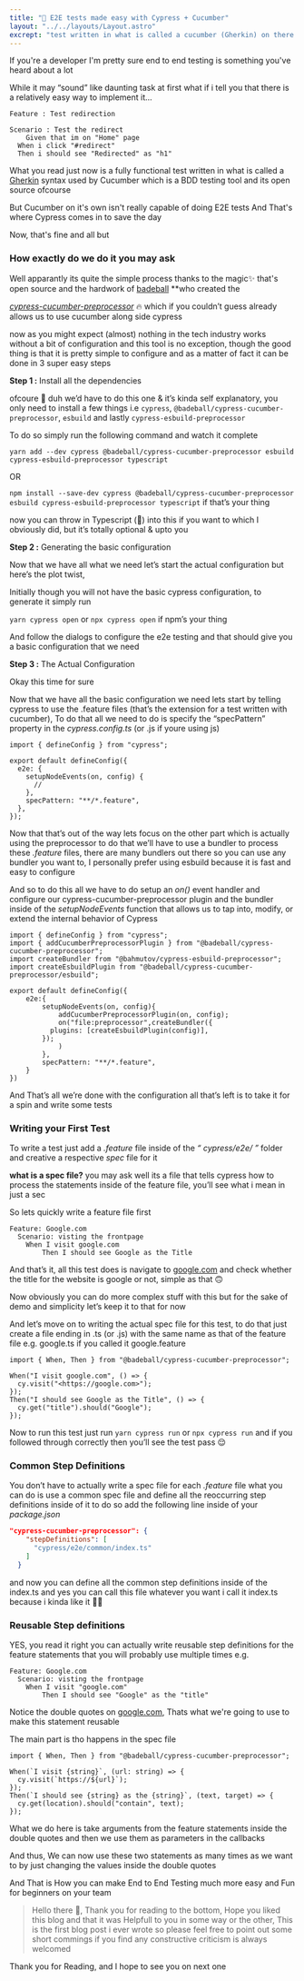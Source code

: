 ```yaml
---
title: "🧪 E2E tests made easy with Cypress + Cucumber"
layout: "../../layouts/Layout.astro"
excrept: "test written in what is called a cucumber (Gherkin) on there own aren't really capable of doing E2E tests And That's where we'll have Cypress comes in to save the day"
---
```


If you're a developer I'm pretty sure end to end testing is something you've heard about a lot

While it may “sound” like daunting task at first what if i tell you that there is a relatively easy way to implement it…

```gherkin
Feature : Test redirection

Scenario : Test the redirect
	Given that im on "Home" page
  When i click "#redirect"
  Then i should see "Redirected" as "h1"
```

What you read just now is a fully functional test written in what is called a [Gherkin](https://cucumber.io/docs/gherkin/reference/) syntax used by Cucumber which is a BDD testing tool and its open source ofcourse

But Cucumber on it's own isn't really capable of doing E2E tests And That's where Cypress comes in to save the day

Now, that's fine and all but

### How exactly do we do it you may ask

Well apparantly its quite the simple process thanks to the magic✨ that's open source and the hardwork of [badeball](https://github.com/badeball/cypress-cucumber-preprocessor) \*\*who created the

_[cypress-cucumber-preprocessor](https://www.npmjs.com/package/cypress-cucumber-preprocessor)_ 🔥 which if you couldn’t guess already allows us to use cucumber along side cypress

now as you might expect (almost) nothing in the tech industry works without a bit of configuration and this tool is no exception, though the good thing is that it is pretty simple to configure and as a matter of fact it can be done in 3 super easy steps

**Step 1 :** Install all the dependencies

ofcoure 🤷 duh we’d have to do this one & it’s kinda self explanatory, you only need to install a few things i.e `cypress`, `@badeball/cypress-cucumber-preprocessor`, `esbuild` and lastly `cypress-esbuild-preprocessor`

To do so simply run the following command and watch it complete

`yarn add --dev cypress @badeball/cypress-cucumber-preprocessor esbuild cypress-esbuild-preprocessor typescript`

OR

`npm install --save-dev cypress @badeball/cypress-cucumber-preprocessor esbuild cypress-esbuild-preprocessor typescript` if that’s your thing

now you can throw in Typescript (💜) into this if you want to which I obviously did, but it’s totally optional & upto you

**Step 2 :** Generating the basic configuration

Now that we have all what we need let’s start the actual configuration but here’s the plot twist,

Initially though you will not have the basic cypress configuration, to generate it simply run

`yarn cypress open` or `npx cypress open` if npm’s your thing

And follow the dialogs to configure the e2e testing and that should give you a basic configuration that we need

**Step 3 :** The Actual Configuration

Okay this time for sure

Now that we have all the basic configuration we need lets start by telling cypress to use the .feature files (that’s the extension for a test written with cucumber), To do that all we need to do is specify the “specPattern” property in the _cypress.config.ts_ (or .js if youre using js)

```tsx
import { defineConfig } from "cypress";

export default defineConfig({
  e2e: {
    setupNodeEvents(on, config) {
      //
    },
    specPattern: "**/*.feature",
  },
});
```

Now that that’s out of the way lets focus on the other part which is actually using the preprocessor to do that we’ll have to use a bundler to process these _.feature_ files, there are many bundlers out there so you can use any bundler you want to, I personally prefer using esbuild because it is fast and easy to configure

And so to do this all we have to do setup an _on()_ event handler and configure our cypress-cucumber-preprocessor plugin and the bundler inside of the _setupNodeEvents_ function that allows us to tap into, modify, or extend the internal behavior of Cypress

```tsx
import { defineConfig } from "cypress";
import { addCucumberPreprocessorPlugin } from "@badeball/cypress-cucumber-preprocessor";
import createBundler from "@bahmutov/cypress-esbuild-preprocessor";
import createEsbuildPlugin from "@badeball/cypress-cucumber-preprocessor/esbuild";

export default defineConfig({
	e2e:{
		setupNodeEvents(on, config){
			addCucumberPreprocessorPlugin(on, config);
			on("file:preprocessor",createBundler({
          plugins: [createEsbuildPlugin(config)],
        });
			)
		},
		specPattern: "**/*.feature",
	}
})
```

And That’s all we’re done with the configuration all that’s left is to take it for a spin and write some tests

### Writing your First Test

To write a test just add a _.feature_ file inside of the _“ cypress/e2e/ ”_ folder and creative a respective _spec_ file for it

**what is a spec file?** you may ask well its a file that tells cypress how to process the statements inside of the feature file, you’ll see what i mean in just a sec

So lets quickly write a feature file first

```gherkin
Feature: Google.com
  Scenario: visting the frontpage
    When I visit google.com
		Then I should see Google as the Title
```

And that’s it, all this test does is navigate to [google.com](http://google.com) and check whether the title for the website is google or not, simple as that 🙃

Now obviously you can do more complex stuff with this but for the sake of demo and simplicity let’s keep it to that for now

And let’s move on to writing the actual spec file for this test, to do that just create a file ending in .ts (or .js) with the same name as that of the feature file e.g. google.ts if you called it google.feature

```tsx
import { When, Then } from "@badeball/cypress-cucumber-preprocessor";

When("I visit google.com", () => {
  cy.visit("<https://google.com>");
});
Then("I should see Google as the Title", () => {
  cy.get("title").should("Google");
});
```

Now to run this test just run `yarn cypress run` or `npx cypress run` and if you followed through correctly then you’ll see the test pass 😌

### Common Step Definitions

You don’t have to actually write a spec file for each _.feature_ file what you can do is use a common spec file and define all the reoccurring step definitions inside of it to do so add the following line inside of your _package.json_

```json
"cypress-cucumber-preprocessor": {
    "stepDefinitions": [
      "cypress/e2e/common/index.ts"
    ]
  }
```

and now you can define all the common step definitions inside of the index.ts and yes you can call this file whatever you want i call it index.ts because i kinda like it 🤷‍♂️

### Reusable Step definitions

YES, you read it right you can actually write reusable step definitions for the feature statements that you will probably use multiple times e.g.

```gherkin
Feature: Google.com
  Scenario: visting the frontpage
    When I visit "google.com"
		Then I should see "Google" as the "title"
```

Notice the double quotes on [google.com](http://google.com), Thats what we're going to use to make this statement reusable

The main part is tho happens in the spec file

```tsx
import { When, Then } from "@badeball/cypress-cucumber-preprocessor";

When(`I visit {string}`, (url: string) => {
  cy.visit(`https://${url}`);
});
Then(`I should see {string} as the {string}`, (text, target) => {
  cy.get(location).should("contain", text);
});
```

What we do here is take arguments from the feature statements inside the double quotes and then we use them as parameters in the callbacks

And thus, We can now use these two statements as many times as we want to by just changing the values inside the double quotes

And That is How you can make End to End Testing much more easy and Fun for beginners on your team

> Hello there 👋, Thank you for reading to the bottom, Hope you liked this blog and that it was Helpfull to you in some way or the other, This is the first blog post i ever wrote so please feel free to point out some short commings if you find any constructive criticism is always welcomed

Thank you for Reading, and I hope to see you on next one
